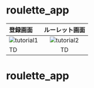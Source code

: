 # roulette_app

| 登録画面 | ルーレット画面 |
| :--- | :---: | 
| ![tutorial1](https://user-images.githubusercontent.com/67954894/144747195-b4ae6a46-932e-4ea1-bf4b-d71c9fac41b0.gif) | ![tutorial2](https://user-images.githubusercontent.com/67954894/144747199-6bef633f-ae63-467e-832a-08725defebbe.gif) | 
| TD | TD | 



# roulette_app
